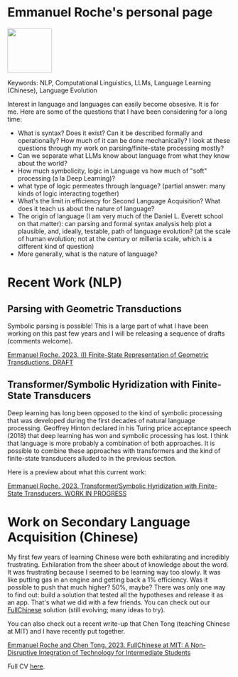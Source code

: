 # Emmanuel Roche's personal page

<img src="https://eroche.github.io/picture/ER_Pic_2023_06.png"  width="100">

Keywords: NLP, Computational Linguistics, LLMs, Language Learning (Chinese), Language Evolution

Interest in language and languages can easily become obsesive. It is for me. Here are some of the questions that I have been considering for a long time:

* What is syntax? Does it exist? Can it be described formally and operationally? How much of it can be done mechanically? I look at these questions through my work on parsing/finite-state processing mostly?
* Can we separate what LLMs know about language from what they know about the world?
* How much symbolicity, logic in Language vs how much of "soft" processing (a la Deep Learning)?
* what type of logic permeates through language? (partial answer: many kinds of logic interacting together)
* What's the limit in efficiency for Second Language Acquisition? What does it teach us about the nature of language?
* The origin of language (I am very much of the Daniel L. Everett school on that matter): can parsing and formal syntax analysis help plot a plausible, and, ideally, testable, path of language evolution? (at the scale of human evolution; not at the century or millenia scale, which is a different kind of question)
* More generally, what is the nature of language? 

# Recent Work (NLP)

## Parsing with Geometric Transductions

Symbolic parsing is possible! This is a large part of what I have been working on this past few years and I will be releasing a sequence of drafts (comments welcome).

[Emmanuel Roche. 2023. (I) Finite-State Representation of Geometric Transductions. DRAFT](geo_trans/geo_trans1/DRAFT_20230608_geo_trans1.pdf)

## Transformer/Symbolic Hyridization with Finite-State Transducers

Deep learning has long been opposed to the kind of symbolic processing that was developed during the first decades of natural language processing. Geoffrey Hinton declared in his Turing price acceptance speech (2018) that deep learning has won and symbolic processing has lost. I think that language is more probably a combination of both approaches. It is possible to combine these approaches with transformers and the kind of finite-state transducers alluded to in the previous section. 

Here is a preview about what this current work:

[Emmanuel Roche. 2023. Transformer/Symbolic Hyridization with Finite-State Transducers. WORK IN PROGRESS](hybrid/hybrid1/WORK_IN_PROGRES_hybrid1.pdf)

# Work on Secondary Language Acquisition (Chinese)

My first few years of learning Chinese were both exhilarating and incredibly frustrating. Exhilaration from the sheer about of knowledge about the word. It was frustrating because I seemed to be learning way too slowly. It was like putting gas in an engine and getting back a 1% efficiency. Was it possible to push that much higher? 50%, maybe? There was only one way to find out: build a solution that tested all the hypotheses and release it as an app. That's what we did with a few friends. You can check out our [FullChinese](https://www.fullchinese.com) solution (still evolving; many ideas to try).

You can also check out a recent write-up that Chen Tong (teaching Chinese at MIT) and I have recently put together.

[Emmanuel Roche and Chen Tong. 2023. FullChinese at MIT: A Non-Disruptive Integration of Technology for Intermediate Students](chinese_learning/RocheChen_2023_v2.pdf)



Full CV [here](cv/ER_Resume_2023.pdf).

